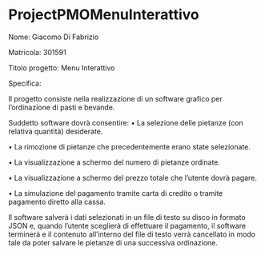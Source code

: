 # ProjectPMOMenuInterattivo
Nome: Giacomo Di Fabrizio

Matricola: 301591

Titolo progetto: Menu Interattivo


Specifica:

Il progetto consiste nella realizzazione di un software grafico per l’ordinazione di pasti e bevande.

Suddetto software dovrà consentire:
•	La selezione delle pietanze (con relativa quantità) desiderate.

•	La rimozione di pietanze che precedentemente erano state selezionate.

•	La visualizzazione a schermo del numero di pietanze ordinate.

•	La visualizzazione a schermo del prezzo totale che l’utente dovrà pagare.

•	La simulazione del pagamento tramite carta di credito o tramite pagamento diretto alla cassa.  

Il software salverà i dati selezionati in un file di testo su disco in formato JSON e, quando l’utente sceglierà di effettuare il pagamento,
il software terminerà e il contenuto all’interno del file di testo verrà cancellato in modo tale da poter salvare le pietanze di una successiva ordinazione.
